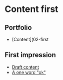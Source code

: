 # Content first
## Portfolio


<!-- This is a comment, only visible to the author: Add a link to your presentation. -->
<!-- Presentations do not need to be a PDF, you may link elsewhere, such as Figma, YouTube, etc. -->
<!-- Consider adding navigation to each section (About, Featured Projects, Notes, etc.) -->

- [Content](02-first  <!-- Add helpful hint as to what kind of file or destination is here. -->

## First impression

- [Draft content](#02-first-impression)
- [A one word "ok"](#01-one-word)
